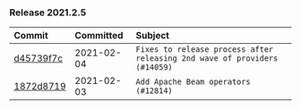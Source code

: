 

### Release 2021.2.5

| Commit                                                                                         | Committed   | Subject                                                                   |
|:-----------------------------------------------------------------------------------------------|:------------|:--------------------------------------------------------------------------|
| [d45739f7c](https://github.com/apache/airflow/commit/d45739f7ce0de183329d67fff88a9da3943a9280) | 2021-02-04  | `Fixes to release process after releasing 2nd wave of providers (#14059)` |
| [1872d8719](https://github.com/apache/airflow/commit/1872d8719d24f94aeb1dcba9694837070b9884ca) | 2021-02-03  | `Add Apache Beam operators (#12814)`                                      |
